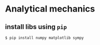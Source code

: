 # Analytical mechanics

## install libs using `pip`
``` sh
$ pip install numpy matplotlib sympy  
```
